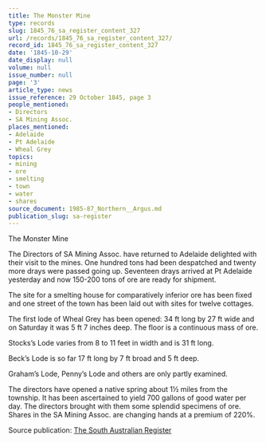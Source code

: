 ```yaml
---
title: The Monster Mine
type: records
slug: 1845_76_sa_register_content_327
url: /records/1845_76_sa_register_content_327/
record_id: 1845_76_sa_register_content_327
date: '1845-10-29'
date_display: null
volume: null
issue_number: null
page: '3'
article_type: news
issue_reference: 29 October 1845, page 3
people_mentioned:
- Directors
- SA Mining Assoc.
places_mentioned:
- Adelaide
- Pt Adelaide
- Wheal Grey
topics:
- mining
- ore
- smelting
- town
- water
- shares
source_document: 1985-87_Northern__Argus.md
publication_slug: sa-register
---
```


The Monster Mine

The Directors of SA Mining Assoc. have returned to Adelaide delighted with their visit to the mines.  One hundred tons had been despatched and twenty more drays were passed going up.  Seventeen drays arrived at Pt Adelaide yesterday and now 150-200 tons of ore are ready for shipment.

The site for a smelting house for comparatively inferior ore has been fixed and one street of the town has been laid out with sites for twelve cottages.

The first lode of Wheal Grey has been opened: 34 ft long by 27 ft wide and on Saturday it was 5 ft 7 inches deep.  The floor is a continuous mass of ore.

Stocks’s Lode varies from 8 to 11 feet in width and is 31 ft long.

Beck’s Lode is so far 17 ft long by 7 ft broad and 5 ft deep.

Graham’s Lode, Penny’s Lode and others are only partly examined.

The directors have opened a native spring about 1½ miles from the township.  It has been ascertained to yield 700 gallons of good water per day.  The directors brought with them some splendid specimens of ore.  Shares in the SA Mining Assoc. are changing hands at a premium of 220%.

Source publication: [The South Australian Register](/publications/sa-register/)
